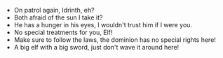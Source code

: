 - On patrol again, Idrinth, eh?
- Both afraid of the sun I take it?
- He has a hunger in his eyes, I wouldn't trust him if I were you.
- No special treatments for you, Elf!
- Make sure to follow the laws, the dominion has no special rights here!
- A big elf with a big sword, just don't wave it around here!
